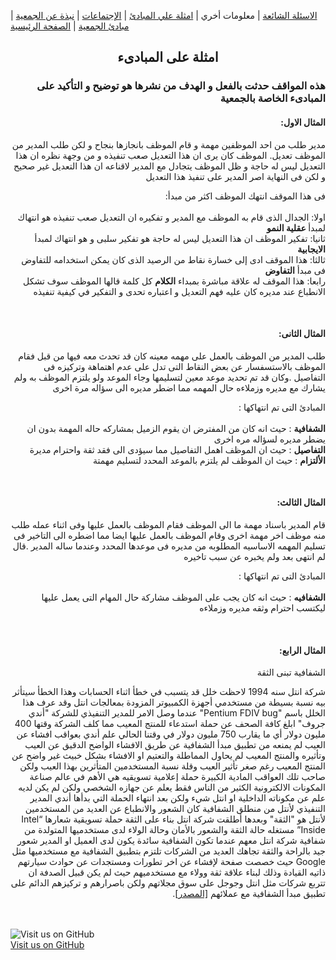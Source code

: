  [الاسئلة الشائعة](https://amateursanonymous.github.io/faq)  |
معلومات أخري |
 [امثلة علي المبادئ](https://amateursanonymous.github.io/principles-examples)  |
[الإجتماعات](https://amateursanonymous.github.io/meetings) | 
[نبذة عن الجمعية](https://amateursanonymous.github.io/about-us) | 
[مبادئ الجمعية](https://amateursanonymous.github.io/principles) | 
[الصفحة الرئيسية](https://amateursanonymous.github.io)

## <center> امثلة على المبادىء </center>
<div dir="RTL">
  <p><h3>هذه المواقف حدثت بالفعل و الهدف من نشرها هو توضيح و التأكيد على المبادىء الخاصة بالجمعية</h3></p>

<h4>المثال الاول:</h4>

<p>
مدير طلب من احد الموظفين مهمة و قام الموظف بانجازها بنجاح و لكن طلب المدير من الموظف تعديل. 
الموظف كان يرى ان هذا التعديل صعب تنفيذه و من وجهة نظره ان هذا التعديل ليس له حاجة و ظل الموظف يتجادل مع المدير لاقناعه ان هذا التعديل غير صحيح
و لكن فى النهاية اصر المدير على تنفيذ هذا التعديل

فى هذا الموقف انتهك الموظف اكثر من مبدأ: <br>
<br>
اولا: الجدال الذى قام به الموظف مع المدير و تفكيره ان التعديل صعب تنفيذه هو انتهاك لمبدأ<b>  عقلية النمو </b><br>
ثانيا: تفكير الموظف ان هذا التعديل ليس له حاجة هو تفكير سلبى و هو انتهاك لمبدأ <b> الايجابية</b> 
<br>
ثالثا: هذا الموقف ادى إلى خسارة نقاط من الرصيد الذى كان يمكن استخدامه للتفاوض فى مبدأ <b> التفاوض</b>
 <br> 
رابعا: هذا الموقف له علاقة مباشرة بمبداء <b>الكلام</b>  كل كلمة قالها الموظف سوف تشكل الانطباع عند مديره كان عليه فهم التعديل و  اعتباره تحدى و التفكير في كيفية تنفيذه
</p>
<br>
<h4>المثال الثانى:</h4>

<p>
طلب المدير من الموظف بالعمل على مهمه معينه كان قد تحدث معه فيها من قبل 
فقام الموظف بالاستسفسار عن بعض النقاط التى تدل على عدم اهتماهة وتركيزه فى التفاصيل .وكان قد تم تحديد موعد معين لتسليمها 
وجاء الموعد ولو يلتزم الموظف به ولم يشارك مع مديره وزملاءه حال المهمه مما اضطر مديره الى سؤاله مرة اخرى
  
المبادئ التى تم انتهاكها : <br>
<br>
  <b>الشفافية</b> : حيث انه كان من المفترض ان يقوم الزميل بمشاركه حاله المهمة بدون ان يضطر مديره لسؤاله مره اخرى
  <br>
  <b>التفاصيل</b> : حيث ان الموظف اهمل التفاصيل مما سيؤدى الى فقد ثقة واحترام مديرة
  <br>
  <b>الألتزام</b> : حيث ان الموظف لم يلتزم بالموعد المحدد لتسليم مهمتة
 
</p>
<br>

<h4>المثال الثالث:</h4>

<p>

قام المدير باسناد مهمة ما الى الموظف فقام الموظف بالعمل عليها وفى اثناء عمله طلب منه موظف اخر مهمة اخرى 
وقام الموظف بالعمل عليها ايضا مما اضطره الى التاخير فى تسليم المهمه الاساسيه المطلوبه من مديره فى موعدها المحدد وعندما ساله المدير
.قال لم انتهى بعد ولم يخبره عن سبب تاخيره
 
المبادئ التى تم انتهاكها : <br>
<br>
<b>الشفافيه</b> : حيث انه كان يجب على الموظف مشاركة حال المهام التى يعمل عليها ليكتسب احترام وثقه مديره وزملاءه
</p>
<br>

<h4>المثال الرابع:</h4>

<p>
الشفافية تبنى الثقة

شركة انتل سنه 1994 لاحظت خلل قد يتسبب في خطأ اثناء الحسابات وهذا الخطأ سيتأثر بيه نسبة بسيطة من مستخدمي أجهزة الكمبيوتر المزودة بمعالجات انتل وقد عرف هذا الخلل باسم "Pentium FDIV bug"
عندما وصل الامر للمدير التنفيذي للشركة "أندي جروف" ابلغ كافة الصحف عن حملة استدعاء للمنتج المعيب مما كلف الشركة وقتها 400 مليون دولار 
أي ما يقارب 750 مليون دولار في وقتنا الحالي
علم أندي بعواقب افشاء عن العيب لم يمنعه من تطبيق مبدأ الشفافية عن طريق الافشاء الواضح الدقيق عن العيب وتأثيره والمنتج المعيب 
لم يحاول المماطلة والتعتيم او الافشاء بشكل خبيث غير واضح عن المنتج المعيب رغم صغر تأثير العيب وقلة نسبة المستخدمين المتأثرين بهذا العيب 
ولكن صاحب تلك العواقب المادية الكبيرة حملة إعلامية تسويقيه هي الأهم في عالم صناعة المكونات الالكترونية 
الكثير من الناس فقط يعلم عن جهازه الشخصي ولكن لم يكن لديه علم عن مكوناته الداخلية او انتل شيء ولكن بعد انتهاء الحملة التي بدأها أندي المدير التنفيذي لأنتل من منطلق الشفافية كان الشعور والانطباع عن العديد من المستخدمين لأنتل هو "الثقة" 
 وبعدها أطلقت شركة انتل بناء على الثقة حملة تسويقية شعارها “Intel Inside” مستغله حالة الثقة والشعور بالأمان وحالة الولاء لدى مستخدميها المتولدة 
من شفافية شركة انتل معهم
عندما تكون الشفافية سائدة يكون لدى العميل او المدير شعور جيد بالراحة والثقة تجاهك 
العديد من الشركات تلتزم بتطبيق الشفافية مع مستخدميها مثل Google حيث خصصت صفحة لإفشاء عن اخر تطورات ومستجدات عن حوادث سيارتهم ذاتيه القيادة وذلك لبناء علاقة ثقة وولاء مع مستخدميهم 
حيث لم يكن قبيل الصدفة ان تتربع شركات مثل انتل وجوجل على سوق مجلاتهم ولكن باصرارهم  و تركيزهم الدائم على تطبيق مبدأ الشفافية مع عملائهم 
<a href="https://www.techradar.com/news/computing-components/processors/pentium-fdiv-the-processor-bug-that-shook-the-world-1270773">[المصدر]</a>.

</p>

</div>
 
 
<br><br>
![Visit us on GitHub](https://raw.githubusercontent.com/amateursanonymous/amateursanonymous.github.io/main/assets/GitHub-logo-100.png)<br>
[Visit us on GitHub](https://github.com/amateursanonymous/amateursanonymous.github.io)
